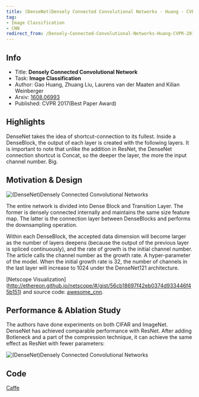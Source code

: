 ```yaml
---
title: (DenseNet)Densely Connected Convolutional Networks - Huang - CVPR 2017
tag:
- Image Classification
- CNN
redirect_from: /Densely-Connected-Convolutional-Networks-Huang-CVPR-2017.html
---
```


## Info
- Title: **Densely Connected Convolutional Network**
- Task: **Image Classification**
- Author: Gao Huang, Zhuang Liu, Laurens van der Maaten and Kilian Weinberger 
- Arxiv: [1608.06993](https://arxiv.org/abs/1608.06993)
- Published: CVPR 2017(Best Paper Award)

## Highlights

DenseNet takes the idea of ​​shortcut-connection to its fullest. Inside a DenseBlock, the output of each layer is created with the following layers. It is important to note that unlike the addition in ResNet, the DenseNet connection shortcut is Concat, so the deeper the layer, the more the input channel number. Big.


<!-- more -->

## Motivation & Design

![(DenseNet)Densely Connected Convolutional Networks](https://i.imgur.com/WTz22Su.png)

The entire network is divided into Dense Block and Transition Layer. The former is densely connected internally and maintains the same size feature map. The latter is the connection layer between DenseBlocks and performs the downsampling operation.

Within each DenseBlock, the accepted data dimension will become larger as the number of layers deepens (because the output of the previous layer is spliced ​​continuously), and the rate of growth is the initial channel number. The article calls the channel number as the growth rate. A hyper-parameter of the model. When the initial growth rate is 32, the number of channels in the last layer will increase to 1024 under the DenseNet121 architecture.

[Netscope Visualization] (http://ethereon.github.io/netscope/#/gist/56cb18697f42eb0374d933446f45b151) and source code: [awesome_cnn](https://github.com/ddlee96/awesome_cnn).

## Performance & Ablation Study

The authors have done experiments on both CIFAR and ImageNet. DenseNet has achieved comparable performance with ResNet. After adding Botleneck and a part of the compression technique, it can achieve the same effect as ResNet with fewer parameters:

![(DenseNet)Densely Connected Convolutional Networks](https://i.imgur.com/s58rsYr.png)

## Code
[Caffe](https://github.com/liuzhuang13/DenseNet)